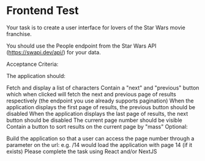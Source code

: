 # Frontend Test

​Your task is to create a user interface for lovers of the Star Wars movie franchise.

You should use the People endpoint from the Star Wars API (https://swapi.dev/api/) for your data.

Acceptance Criteria:

The application should:

Fetch and display a list of characters
Contain a "next" and "previous" button which when clicked will fetch the next and previous page of results respectively (the endpoint you use already supports pagination)
When the application displays the first page of results, the previous button should be disabled
When the application displays the last page of results, the next button should be disabled
The current page number should be visible
Contain a button to sort results on the current page by "mass"
Optional:

Build the application so that a user can access the page number through a parameter on the url: e.g. <domain>/14 would load the application with page 14 (if it exists)
Please complete the task using React and/or NextJS